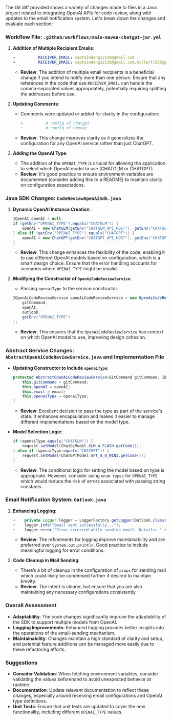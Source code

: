 The Git diff provided shows a variety of changes made to files in a Java project related to integrating OpenAI APIs for code review, along with updates to the email notification system. Let's break down the changes and evaluate each section:

### Workflow File: `.github/workflows/main-maven-chatgpt-jar.yml`
1. **Addition of Multiple Recipient Emails**:
   ```yaml
   -          RECEIVER_EMAIL: captaindeng12138@gmail.com
   +          RECEIVER_EMAIL: captaindeng12138@gmail.com,millerfi566@gmail.com
   ```
   - **Review**: The addition of multiple email recipients is a beneficial change if you intend to notify more than one person. Ensure that any references in the code that use `RECEIVER_EMAIL` can handle the comma-separated values appropriately, potentially requiring splitting the addresses before use.

2. **Updating Comments**:
   - Comments were updated or added for clarity in the configuration:
     ```yaml
     -          # config of chatgpt
     +          # config of openai
     ```
   - **Review**: This change improves clarity as it generalizes the configuration for any OpenAI service rather than just ChatGPT.

3. **Adding the OpenAI Type**:
   - The addition of the `OPENAI_TYPE` is crucial for allowing the application to select which OpenAI model to use (CHATGLM or CHATGPT).
   - **Review**: It's good practice to ensure environment variables are documented (consider adding this to a README) to maintain clarity on configuration expectations.

### Java SDK Changes: `CodeReviewOpenAiSdk.java`
1. **Dynamic OpenAI Instance Creation**:
   ```java
   IOpenAI openAI = null;
   if (getEnv("OPENAI_TYPE").equals("CHATGLM")) {
       openAI = new ChatGLM(getEnv("CHATGLM_API_HOST"), getEnv("CHATGLM_API_KEY"));
   } else if (getEnv("OPENAI_TYPE").equals("CHATGPT")) {
       openAI = new ChatGPT(getEnv("CHATGPT_API_HOST"), getEnv("CHATGPT_API_KEY"));
   }
   ```
   - **Review**: This change enhances the flexibility of the code, enabling it to use different OpenAI models based on configuration, which is a smart design choice. Ensure that the error handling accounts for scenarios where `OPENAI_TYPE` might be invalid.

2. **Modifying the Constructor of `OpenAiCodeReviewService`**:
   - Passing `openaiType` to the service constructor:
   ```java
   IOpenAiCodeReviewService openAiCodeReviewService = new OpenAiCodeReviewService(
       gitCommand,
       openAI,
       outlook,
       getEnv("OPENAI_TYPE")
   );
   ```
   - **Review**: This ensures that the `OpenAiCodeReviewService` has context on which OpenAI model to use, improving design cohesion.

### Abstract Service Changes: `AbstractOpenAiCodeReviewService.java` and Implementation File
- **Updating Constructor to Include `openaiType`**:
   ```java
   protected AbstractOpenAiCodeReviewService(GitCommand gitCommand, IOpenAI openAI, Email email, String openaiType) {
       this.gitCommand = gitCommand;
       this.openAI = openAI;
       this.email = email;
       this.openaiType = openaiType;
   }
   ```
   - **Review**: Excellent decision to pass the type as part of the service's state. It enhances encapsulation and makes it easier to manage different implementations based on the model type.

- **Model Selection Logic**:
   ```java
   if (openaiType.equals("CHATGLM")) {
       request.setModel(ChatGLModel.GLM_4_FLASH.getCode());
   } else if (openaiType.equals("CHATGPT")) {
       request.setModel(ChatGPTModel.GPT_4_O_MINI.getCode());
   }
   ```
   - **Review**: The conditional logic for setting the model based on type is appropriate. However, consider using `enum types` for `OPENAI_TYPE` which would reduce the risk of errors associated with passing string constants.

### Email Notification System: `Outlook.java`
1. **Enhancing Logging**:
   ```java
   +    private Logger logger = LoggerFactory.getLogger(Outlook.class);
   +    logger.info("Email sent successfully...");
   +    logger.error("Error occurred while sending email. Details: " + e.getMessage());
   ```
   - **Review**: The refinements for logging improve maintainability and are preferred over `System.out.println`. Good practice to include meaningful logging for error conditions.

2. **Code Cleanup in Mail Sending**:
   - There’s a bit of cleanup in the configuration of `props` for sending mail which could likely be condensed further if desired to maintain brevity.
   - **Review**: The intent is clearer, but ensure that you are also maintaining any necessary configurations consistently.

### Overall Assessment
- **Adaptability**: The code changes significantly improve the adaptability of the SDK to support multiple models from OpenAI.
- **Logging Improvements**: Enhanced logging provides better insights into the operations of the email-sending mechanism.
- **Maintainability**: Changes maintain a high standard of clarity and setup, and potential feature additions can be managed more easily due to these refactoring efforts.

### Suggestions
- **Consider Validation**: When fetching environment variables, consider validating the values beforehand to avoid unexpected behavior at runtime.
- **Documentation**: Update relevant documentation to reflect these changes, especially around receiving email configurations and OpenAI type definitions.
- **Unit Tests**: Ensure that unit tests are updated to cover the new functionality, including different `OPENAI_TYPE` values.